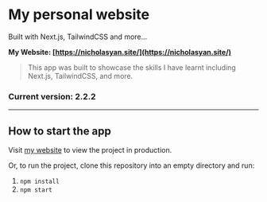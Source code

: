 # My personal website
Built with Next.js, TailwindCSS and more...

**My Website: [https://nicholasyan.site/](https://nicholasyan.site/)**

> This app was built to showcase the skills I have learnt including Next.js, TailwindCSS, and more.

### Current version: 2.2.2
---
## How to start the app

Visit [my website](https://nicholasyan.site/) to view the project in production. 

Or, to run the project, clone this repository into an empty directory and run:

1. `npm install` 
2. `npm start` 
